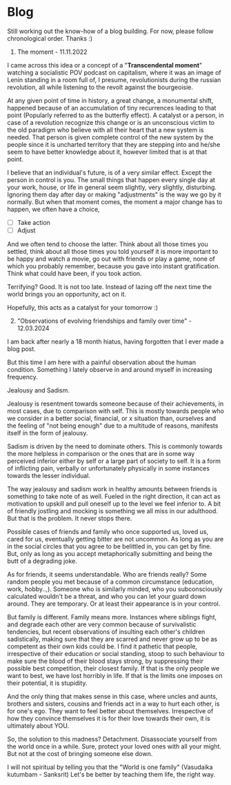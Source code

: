 # Blog

Still working out the know-how of a blog building. For now, please follow chronological order. Thanks :)

1. The moment - 11.11.2022

I came across this idea or a concept of a "**Transcendental moment**" watching a socialistic POV podcast on capitalism, where it was an image of Lenin standing in a room full of, I presume, revolutionists during the russian revolution, all while listening to the revolt against the bourgeoisie.

At any given point of time in history, a great change, a monumental shift, happened because of an accumulation of tiny recurrences leading to that point (Popularly referred to as the butterfly effect). A catalyst or a person, in case of a revolution recognize this change or is an unconscious victim to the old paradigm who believe with all their heart that a new system is needed. That person is given complete control of the new system by the people since it is uncharted territory that they are stepping into and he/she seem to have better knowledge about it, however limited that is at that point. 

I believe that an individual's future, is of a very similar effect. Except the person in control is you. The small things that happen every single day at your work, house, or life in general seem slightly, very slightly, disturbing. Ignoring them day after day or making "adjustments" is the way we go by it normally. But when that moment comes, the moment a major change has to happen, we often have a choice, 

- [ ] Take action
- [ ] Adjust

And we often tend to choose the latter. Think about all those times you settled, think about all those times you told yourself it is more important to be happy and watch a movie, go out with friends or play a game, none of which you probably remember, because you gave into instant gratification. Think what could have been, if you took action.

Terrifying? Good. It is not too late. Instead of lazing off the next time the world brings you an opportunity, act on it. 

Hopefully, this acts as a catalyst for your tomorrow :)

2. "Observations of evolving friendships and family over time" - 12.03.2024

I am back after nearly a 18 month hiatus, having forgotten that I ever made a blog post.

But this time I am here with a painful observation about the human condition. Something I lately observe in and around myself in increasing frequency.

Jealousy and Sadism.

Jealousy is resentment towards someone because of their achievements, in most cases, due to comparison with self. This is mostly towards people who we consider in a better social, financial, or x situation than, ourselves and the feeling of "not being enough" due to a multitude of reasons, manifests itself in the form of jealousy.

Sadism is driven by the need to dominate others. This is commonly towards the more helpless in comparison or the ones that are in some way perceived inferior either by self or a large part of society to self. It is a form of inflicting pain, verbally or unfortunately physically in some instances towards the lesser individual.

The way jealousy and sadism work in healthy amounts between friends is something to take note of as well. Fueled in the right direction, it can act as motivation to upskill and pull oneself up to the level we feel inferior to. A bit of friendly jostling and mocking is something we all miss in our adulthood. But that is the problem. It never stops there.

Possible cases of friends and family who once supported us, loved us, cared for us, eventually getting bitter are not uncommon. As long as you are in the social circles that you agree to be belittled in, you can get by fine. But, only as long as you accept metaphorically submitting and being the butt of a degrading joke. 

As for friends, it seems understandable. Who are friends really? Some random people you met because of a common circumstance (education, work, hobby..,). Someone who is similarly minded, who you subconsciously calculated wouldn't be a threat, and who you can let your guard down around. They are temporary. Or at least their appearance is in your control.

But family is different. Family means more. Instances where siblings fight, and degrade each other are very common because of survivalistic tendencies, but recent observations of insulting each other's children sadistically, making sure that they are scarred and never grow up to be as competent as their own kids could be. I find it pathetic that people, irrespective of their education or social standing, stoop to such behaviour to make sure the blood of their blood stays strong, by suppressing their possible best competition, their closest family. If that is the only people we want to best, we have lost horribly in life. If that is the limits one imposes on their potential, it is stupidity.

And the only thing that makes sense in this case, where uncles and aunts, brothers and sisters, cousins and friends act in a way to hurt each other, is for one's ego. They want to feel better about themselves. Irrespective of how they convince themselves it is for their love towards their own, it is ultimately about YOU.

So, the solution to this madness? Detachment. Disassociate yourself from the world once in a while. Sure, protect your loved ones with all your might. But not at the cost of bringing someone else down.

I will not spiritual by telling you that the "World is one family" (Vasudaika kutumbam - Sanksrit) Let's be better by teaching them life, the right way. 

